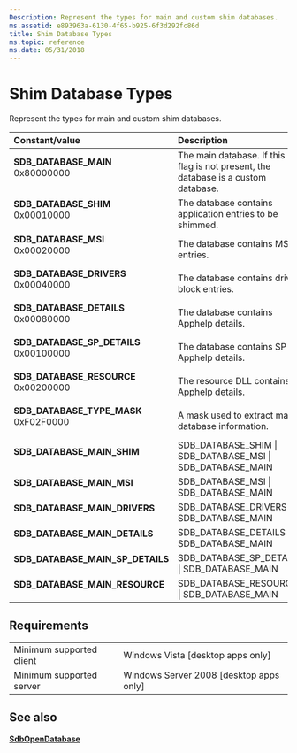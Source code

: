 ```yaml
---
Description: Represent the types for main and custom shim databases.
ms.assetid: e893963a-6130-4f65-b925-6f3d292fc86d
title: Shim Database Types
ms.topic: reference
ms.date: 05/31/2018
---
```


# Shim Database Types

Represent the types for main and custom shim databases.



| Constant/value                                                                                                                                                                                                                                                | Description                                                                                   |
|:--------------------------------------------------------------------------------------------------------------------------------------------------------------------------------------------------------------------------------------------------------------|:----------------------------------------------------------------------------------------------|
| <span id="SDB_DATABASE_MAIN"></span><span id="sdb_database_main"></span><dl> <dt>**SDB\_DATABASE\_MAIN**</dt> <dt>0x80000000</dt> </dl>                    | The main database. If this flag is not present, the database is a custom database.<br/> |
| <span id="SDB_DATABASE_SHIM"></span><span id="sdb_database_shim"></span><dl> <dt>**SDB\_DATABASE\_SHIM**</dt> <dt>0x00010000</dt> </dl>                    | The database contains application entries to be shimmed.<br/>                           |
| <span id="SDB_DATABASE_MSI"></span><span id="sdb_database_msi"></span><dl> <dt>**SDB\_DATABASE\_MSI**</dt> <dt>0x00020000</dt> </dl>                       | The database contains MSI entries.<br/>                                                 |
| <span id="SDB_DATABASE_DRIVERS"></span><span id="sdb_database_drivers"></span><dl> <dt>**SDB\_DATABASE\_DRIVERS**</dt> <dt>0x00040000</dt> </dl>           | The database contains driver block entries.<br/>                                        |
| <span id="SDB_DATABASE_DETAILS"></span><span id="sdb_database_details"></span><dl> <dt>**SDB\_DATABASE\_DETAILS**</dt> <dt>0x00080000</dt> </dl>           | The database contains Apphelp details.<br/>                                             |
| <span id="SDB_DATABASE_SP_DETAILS"></span><span id="sdb_database_sp_details"></span><dl> <dt>**SDB\_DATABASE\_SP\_DETAILS**</dt> <dt>0x00100000</dt> </dl> | The database contains SP Apphelp details.<br/>                                          |
| <span id="SDB_DATABASE_RESOURCE"></span><span id="sdb_database_resource"></span><dl> <dt>**SDB\_DATABASE\_RESOURCE**</dt> <dt>0x00200000</dt> </dl>        | The resource DLL contains Apphelp details.<br/>                                         |
| <span id="SDB_DATABASE_TYPE_MASK"></span><span id="sdb_database_type_mask"></span><dl> <dt>**SDB\_DATABASE\_TYPE\_MASK**</dt> <dt>0xF02F0000</dt> </dl>    | A mask used to extract main database information.<br/>                                  |
| <span id="SDB_DATABASE_MAIN_SHIM"></span><span id="sdb_database_main_shim"></span><dl> <dt>**SDB\_DATABASE\_MAIN\_SHIM**</dt> </dl>                                                                    | SDB\_DATABASE\_SHIM \| SDB\_DATABASE\_MSI \| SDB\_DATABASE\_MAIN<br/>                   |
| <span id="SDB_DATABASE_MAIN_MSI"></span><span id="sdb_database_main_msi"></span><dl> <dt>**SDB\_DATABASE\_MAIN\_MSI**</dt> </dl>                                                                       | SDB\_DATABASE\_MSI \| SDB\_DATABASE\_MAIN<br/>                                          |
| <span id="SDB_DATABASE_MAIN_DRIVERS"></span><span id="sdb_database_main_drivers"></span><dl> <dt>**SDB\_DATABASE\_MAIN\_DRIVERS**</dt> </dl>                                                           | SDB\_DATABASE\_DRIVERS \| SDB\_DATABASE\_MAIN<br/>                                      |
| <span id="SDB_DATABASE_MAIN_DETAILS"></span><span id="sdb_database_main_details"></span><dl> <dt>**SDB\_DATABASE\_MAIN\_DETAILS**</dt> </dl>                                                           | SDB\_DATABASE\_DETAILS \| SDB\_DATABASE\_MAIN<br/>                                      |
| <span id="SDB_DATABASE_MAIN_SP_DETAILS"></span><span id="sdb_database_main_sp_details"></span><dl> <dt>**SDB\_DATABASE\_MAIN\_SP\_DETAILS**</dt> </dl>                                                 | SDB\_DATABASE\_SP\_DETAILS \| SDB\_DATABASE\_MAIN<br/>                                  |
| <span id="SDB_DATABASE_MAIN_RESOURCE"></span><span id="sdb_database_main_resource"></span><dl> <dt>**SDB\_DATABASE\_MAIN\_RESOURCE**</dt> </dl>                                                        | SDB\_DATABASE\_RESOURCE \| SDB\_DATABASE\_MAIN<br/>                                     |



## Requirements



|                                     |                                                      |
|-------------------------------------|------------------------------------------------------|
| Minimum supported client<br/> | Windows Vista \[desktop apps only\]<br/>       |
| Minimum supported server<br/> | Windows Server 2008 \[desktop apps only\]<br/> |



## See also

<dl> <dt>

[**SdbOpenDatabase**](sdbopendatabase.md)
</dt> </dl>

 

 




